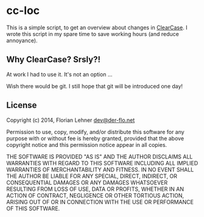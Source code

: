 cc-loc
======

This is a simple script, to get an overview about changes in [ClearCase](http://en.wikipedia.org/wiki/Rational_ClearCase).
I wrote this script in my spare time to save working hours (and reduce annoyance).


Why ClearCase? Srsly?!
----------------------
At work I had to use it. It's not an option ...

Wish there would be git. I still hope that git will be introduced one day!


License
-------

Copyright (c) 2014, Florian Lehner dev@der-flo.net

Permission to use, copy, modify, and/or distribute this software for any purpose with or without fee is hereby granted, provided that the above copyright notice and this permission notice appear in all copies.

THE SOFTWARE IS PROVIDED "AS IS" AND THE AUTHOR DISCLAIMS ALL WARRANTIES WITH REGARD TO THIS SOFTWARE INCLUDING ALL IMPLIED WARRANTIES OF MERCHANTABILITY AND FITNESS. IN NO EVENT SHALL THE AUTHOR BE LIABLE FOR ANY SPECIAL, DIRECT, INDIRECT, OR CONSEQUENTIAL DAMAGES OR ANY DAMAGES WHATSOEVER RESULTING FROM LOSS OF USE, DATA OR PROFITS, WHETHER IN AN ACTION OF CONTRACT, NEGLIGENCE OR OTHER TORTIOUS ACTION, ARISING OUT OF OR IN CONNECTION WITH THE USE OR PERFORMANCE OF THIS SOFTWARE.
